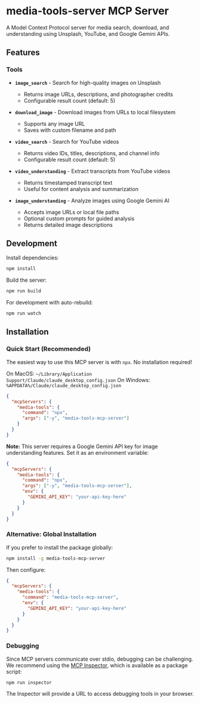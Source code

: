 # media-tools-server MCP Server

A Model Context Protocol server for media search, download, and understanding using Unsplash, YouTube, and Google Gemini APIs.

## Features

### Tools

- **`image_search`** - Search for high-quality images on Unsplash
  - Returns image URLs, descriptions, and photographer credits
  - Configurable result count (default: 5)
  
- **`download_image`** - Download images from URLs to local filesystem
  - Supports any image URL
  - Saves with custom filename and path
  
- **`video_search`** - Search for YouTube videos
  - Returns video IDs, titles, descriptions, and channel info
  - Configurable result count (default: 5)
  
- **`video_understanding`** - Extract transcripts from YouTube videos
  - Returns timestamped transcript text
  - Useful for content analysis and summarization
  
- **`image_understanding`** - Analyze images using Google Gemini AI
  - Accepts image URLs or local file paths
  - Optional custom prompts for guided analysis
  - Returns detailed image descriptions

## Development

Install dependencies:
```bash
npm install
```

Build the server:
```bash
npm run build
```

For development with auto-rebuild:
```bash
npm run watch
```

## Installation

### Quick Start (Recommended)

The easiest way to use this MCP server is with `npx`. No installation required!

On MacOS: `~/Library/Application Support/Claude/claude_desktop_config.json`
On Windows: `%APPDATA%/Claude/claude_desktop_config.json`

```json
{
  "mcpServers": {
    "media-tools": {
      "command": "npx",
      "args": ["-y", "media-tools-mcp-server"]
    }
  }
}
```

**Note:** This server requires a Google Gemini API key for image understanding features. Set it as an environment variable:

```json
{
  "mcpServers": {
    "media-tools": {
      "command": "npx",
      "args": ["-y", "media-tools-mcp-server"],
      "env": {
        "GEMINI_API_KEY": "your-api-key-here"
      }
    }
  }
}
```

### Alternative: Global Installation

If you prefer to install the package globally:

```bash
npm install -g media-tools-mcp-server
```

Then configure:

```json
{
  "mcpServers": {
    "media-tools": {
      "command": "media-tools-mcp-server",
      "env": {
        "GEMINI_API_KEY": "your-api-key-here"
      }
    }
  }
}
```

### Debugging

Since MCP servers communicate over stdio, debugging can be challenging. We recommend using the [MCP Inspector](https://github.com/modelcontextprotocol/inspector), which is available as a package script:

```bash
npm run inspector
```

The Inspector will provide a URL to access debugging tools in your browser.
